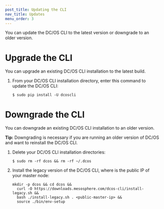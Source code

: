 ```yaml
---
post_title: Updating the CLI
nav_title: Updates
menu_order: 3
---
```


You can update the DC/OS CLI to the latest version or downgrade to an older version.

# Upgrade the CLI

You can upgrade an existing DC/OS CLI installation to the latest build.

1.  From your DC/OS CLI installation directory, enter this command to update the DC/OS CLI:
    
        $ sudo pip install -U dcoscli
        

# Downgrade the CLI

You can downgrade an existing DC/OS CLI installation to an older version.

**Tip:** Downgrading is necessary if you are running an older version of DC/OS and want to reinstall the DC/OS CLI.

1.  Delete your DC/OS CLI installation directories:
    
        $ sudo rm -rf dcos && rm -rf ~/.dcos
        

2.  Install the legacy version of the DC/OS CLI, where <public-master-ip> is the public IP of your master node:
    
        mkdir -p dcos && cd dcos && 
          curl -O https://downloads.mesosphere.com/dcos-cli/install-legacy.sh && 
          bash ./install-legacy.sh . <public-master-ip> && 
          source ./bin/env-setup
